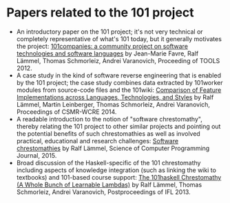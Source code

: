 # Papers related to the 101 project

* An introductory paper on the 101 project; it's not very technical or completely representative of what's 101 today, but it generally motivates the project: [101companies: a community project on software technologies and software languages](http://softlang.uni-koblenz.de/101companies/inauguration/) by Jean-Marie Favre, Ralf Lämmel, Thomas Schmorleiz, Andrei Varanovich, Proceeding of TOOLS 2012.
* A case study in the kind of software reverse engineering that is enabled by the 101 project; the case study combines data extracted by 101worker modules from source-code files and the 101wiki: [Comparison of Feature Implementations across Languages, Technologies, and Styles](http://softlang.uni-koblenz.de/101metrics/) by Ralf Lämmel, Martin Leinberger, Thomas Schmorleiz, Andrei Varanovich, Proceedings of CSMR-WCRE 2014.
* A readable introduction to the notion of "software chrestomathy", thereby relating the 101 project to other similar projects and pointing out the potential benefits of such chrestomathies as well as involved practical, educational and research challenges: [Software chrestomathies](http://softlang.uni-koblenz.de/chrestomathy/) by Ralf Lämmel, Science of Computer Programming Journal, 2015.
* Broad discussion of the Haskell-specific of the 101 chrestomathy including aspects of knowledge integration (such as linking the wiki to textbooks) and 101-based course support: [The 101haskell Chrestomathy (A Whole Bunch of Learnable Lambdas)](http://softlang.uni-koblenz.de/101haskell/) by Ralf Lämmel, Thomas Schmorleiz, Andrei Varanovich, Postproceedings of IFL 2013.
